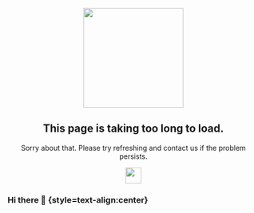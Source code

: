 
<div align="center">
<p>
  <img src="https://i.postimg.cc/nLFQsSgD/Unknown.png" width="200"/>
</p>
<p>

## This page is taking too long to load.

</p>
<p>
  Sorry about that. Please try refreshing and contact us if the problem persists.
</p>
<img src="https://i.postimg.cc/GtnBRc0v/301.gif" width="32"/>
</div>

### Hi there 👋  {style=text-align:center}
<!--
**ahmadnbl/ahmadnbl** is a ✨ _special_ ✨ repository because its `README.md` (this file) appears on your GitHub profile.

Here are some ideas to get you started:

- 🔭 I’m currently working on ...
- 🌱 I’m currently learning ...
- 👯 I’m looking to collaborate on ...
- 🤔 I’m looking for help with ...
- 💬 Ask me about ...
- 📫 How to reach me: ...
- 😄 Pronouns: ...
- ⚡ Fun fact: ...
-->
